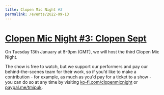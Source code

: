```yaml
---
title: Clopen Mic Night #3
permalink: /events/2022-09-13
---
```


# [Clopen Mic Night #3: Clopen Sept](https://www.youtube.com/watch?v=YOARCPdWgog)
On Tuesday 13th January at 8-9pm (GMT), we will host the third Clopen Mic Night.

The show is free to watch, but we support our performers and pay our behind-the-scenes team 
for their work, so if you'd like to make a contribution - for example, as much as you'd pay 
for a ticket to a show - you can do so at any time by visiting 
[ko-fi.com/clopenmicnight](https://ko-fi.com/clopenmicnight) or
[paypal.me/tmipuk](https://paypal.me/tmipuk).

